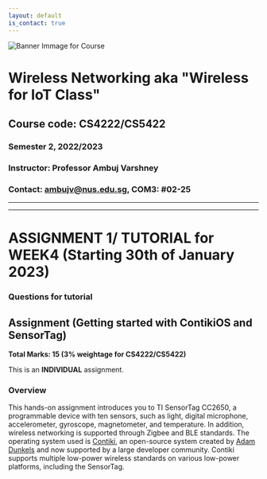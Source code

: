 ```yaml
---
layout: default
is_contact: true
---
```


![Banner Immage for Course](cs4222_banner.png)  

# Wireless Networking aka "Wireless for IoT Class"
## Course code: CS4222/CS5422  
### Semester 2, 2022/2023
### Instructor: Professor Ambuj Varshney
### Contact: [ambujv@nus.edu.sg](mailto:ambujv@nus.edu.sg), COM3: #02-25     

----
****

# ASSIGNMENT 1/ TUTORIAL for WEEK4 (Starting 30th of January 2023)


### Questions for tutorial


## Assignment (Getting started with ContikiOS and SensorTag)

**Total Marks: 15 (3% weightage for CS4222/CS5422)**
 
This is an **INDIVIDUAL** assignment. 


### Overview

This hands-on assignment introduces you to TI SensorTag CC2650, a programmable device with ten sensors, such as light, digital microphone, accelerometer, gyroscope, magnetometer, and temperature. In addition, wireless networking is supported through Zigbee and BLE standards. The operating system used is [Contiki](https://github.com/contiki-ng/contiki-ng), an open-source system created by [Adam  Dunkels](http://dunkels.com/adam/) and now supported by a large developer community. Contiki supports multiple low-power wireless standards on various low-power platforms, including the SensorTag.








